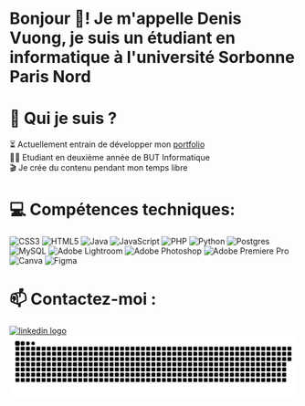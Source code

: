 # Bonjour 👋! Je m'appelle Denis Vuong, je suis un étudiant en informatique à l'université Sorbonne Paris Nord

###

# 🤔 Qui je suis ?
⏳ Actuellement entrain de développer mon [portfolio](https://denisvuong.github.io/)<br>
👨‍🎓 Etudiant en deuxième année de BUT Informatique<br>
🎬 Je crée du contenu pendant mon temps libre<br>

###

# 💻 Compétences techniques:
![CSS3](https://img.shields.io/badge/css3-%231572B6.svg?style=for-the-badge&logo=css3&logoColor=white) ![HTML5](https://img.shields.io/badge/html5-%23E34F26.svg?style=for-the-badge&logo=html5&logoColor=white) ![Java](https://img.shields.io/badge/java-%23ED8B00.svg?style=for-the-badge&logo=openjdk&logoColor=white) ![JavaScript](https://img.shields.io/badge/javascript-%23323330.svg?style=for-the-badge&logo=javascript&logoColor=%23F7DF1E) ![PHP](https://img.shields.io/badge/php-%23777BB4.svg?style=for-the-badge&logo=php&logoColor=white) ![Python](https://img.shields.io/badge/python-3670A0?style=for-the-badge&logo=python&logoColor=ffdd54) ![Postgres](https://img.shields.io/badge/postgres-%23316192.svg?style=for-the-badge&logo=postgresql&logoColor=white) ![MySQL](https://img.shields.io/badge/mysql-4479A1.svg?style=for-the-badge&logo=mysql&logoColor=white) ![Adobe Lightroom](https://img.shields.io/badge/Adobe%20Lightroom-31A8FF.svg?style=for-the-badge&logo=Adobe%20Lightroom&logoColor=white) ![Adobe Photoshop](https://img.shields.io/badge/adobe%20photoshop-%2331A8FF.svg?style=for-the-badge&logo=adobe%20photoshop&logoColor=white) ![Adobe Premiere Pro](https://img.shields.io/badge/Adobe%20Premiere%20Pro-9999FF.svg?style=for-the-badge&logo=Adobe%20Premiere%20Pro&logoColor=white) ![Canva](https://img.shields.io/badge/Canva-%2300C4CC.svg?style=for-the-badge&logo=Canva&logoColor=white) ![Figma](https://img.shields.io/badge/figma-%23F24E1E.svg?style=for-the-badge&logo=figma&logoColor=white)


###

# 📫 Contactez-moi :
<a href="https://www.linkedin.com/in/denisvuong/" target="_blank">
  <img src="https://img.shields.io/static/v1?message=LinkedIn&logo=linkedin&label=&color=0077B5&logoColor=white&labelColor=&style=for-the-badge" height="35" alt="linkedin logo" />
</a>




<br clear="both">

<picture>
  <source media="(prefers-color-scheme: dark)" srcset="https://raw.githubusercontent.com/DenisVuong/DenisVuong/output/github-snake-dark.svg" />
  <source media="(prefers-color-scheme: light)" srcset="https://raw.githubusercontent.com/DenisVuong/DenisVuong/output/github-snake.svg" />
  <img alt="github-snake" src="https://raw.githubusercontent.com/DenisVuong/DenisVuong/output/github-snake.svg" />
</picture>
